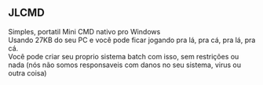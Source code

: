 ## JLCMD
Simples, portatil Mini CMD nativo pro Windows
<br> 
Usando 27KB do seu PC e você pode ficar jogando pra lá, pra cá, pra lá, pra cá.
<br>
Você pode criar seu proprio sistema batch com isso, sem restrições ou nada (nós não somos responsaveis com danos no seu sistema, virus ou outra coisa)
